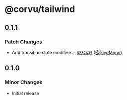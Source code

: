 # @corvu/tailwind

## 0.1.1

### Patch Changes

- Add transition state modifiers - [`8232435`](https://github.com/corvudev/corvu/commit/8232435a820aa44857428f8fcf27a354f95c70b6) ([@GiyoMoon](https://github.com/GiyoMoon))

## 0.1.0

### Minor Changes

- Initial release
